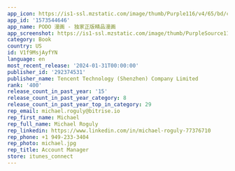 ```yaml
---
app_icon: https://is1-ssl.mzstatic.com/image/thumb/Purple116/v4/65/bd/c9/65bdc935-2f3e-8153-ed1a-f4aeb0ce3e90/AppIcon-0-1x_U007emarketing-0-7-0-85-220.png/1024x1024bb.png
app_id: '1573544646'
app_name: PODO 漫画 - 独家正版精品漫画
app_screenshot: https://is1-ssl.mzstatic.com/image/thumb/PurpleSource116/v4/34/27/72/3427722a-2d3a-4958-489a-936cb1fb003c/0a37b1c2-f5e6-4fa9-905c-d51c11f57b3b_db955dbbb4a48f7512e11c40bfd0ad9b_60a1h15ht91702275923103.jpg/1242x2688bb.png
category: Book
country: US
id: V1f9MsjAyfYN
language: en
most_recent_release: '2024-01-31T00:00:00'
publisher_id: '292374531'
publisher_name: Tencent Technology (Shenzhen) Company Limited
rank: '400'
release_count_in_past_year: '15'
release_count_in_past_year_category: 8
release_count_in_past_year_top_in_category: 29
rep_email: michael.roguly@bitrise.io
rep_first_name: Michael
rep_full_name: Michael Roguly
rep_linkedin: https://www.linkedin.com/in/michael-roguly-77376710
rep_phone: +1 949-233-3404
rep_photo: michael.jpg
rep_title: Account Manager
store: itunes_connect
---
```

